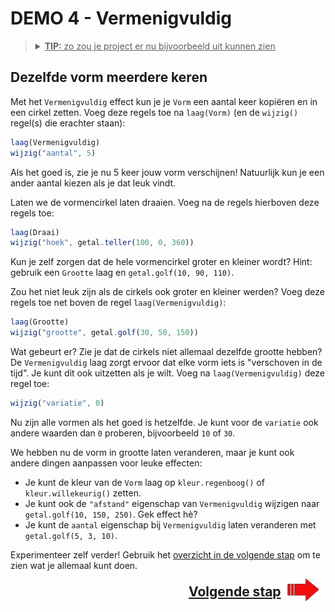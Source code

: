 # DEMO 4 - Vermenigvuldig

<blockquote>
<details>
  <summary><u><b>TIP:</b> zo zou je project er nu bijvoorbeeld uit kunnen zien</u></summary>

<p>(als jouw versie ietsje anders is: geen probleem, als je maar een `Vorm` laag hebt voor deze stap)</p>

<pre>
laag(Achtergrond)
wijzig("kleur", "donkergroen")

laag(Vorm)
wijzig("vorm", vorm.cirkel())

laag(Tekst)
wijzig("tekst", "Coding is cool!")
laag(Verplaats)
wijzig("pad", pad.omhoog(250))
laag(Draai)
wijzig("hoek", getal.golf(20, 50))
laag(Grootte)
wijzig("grootte", 120)
</pre>

</details>
</blockquote>

## Dezelfde vorm meerdere keren

Met het `Vermenigvuldig` effect kun je je `Vorm` een aantal keer kopiëren en in een cirkel zetten. Voeg deze regels toe na `laag(Vorm)` (en de `wijzig()` regel(s) die erachter staan):

```js
laag(Vermenigvuldig)
wijzig("aantal", 5)
```

Als het goed is, zie je nu 5 keer jouw vorm verschijnen! Natuurlijk kun je een ander aantal kiezen als je dat leuk vindt.

Laten we de vormencirkel laten draaien. Voeg na de regels hierboven deze regels toe:

```js
laag(Draai)
wijzig("hoek", getal.teller(100, 0, 360))
```

Kun je zelf zorgen dat de hele vormencirkel groter en kleiner wordt? Hint: gebruik een `Grootte` laag en `getal.golf(10, 90, 110)`.

Zou het niet leuk zijn als de cirkels ook groter en kleiner werden?
Voeg deze regels toe net boven de regel `laag(Vermenigvuldig)`:

```js
laag(Grootte)
wijzig("grootte", getal.golf(30, 50, 150))
```

Wat gebeurt er? Zie je dat de cirkels niet allemaal dezelfde grootte hebben? De `Vermenigvuldig` laag zorgt ervoor dat elke vorm iets is "verschoven in de tijd". Je kunt dit ook uitzetten als je wilt. Voeg na `laag(Vermenigvuldig)` deze regel toe:

```js
wijzig("variatie", 0)
```

Nu zijn alle vormen als het goed is hetzelfde. Je kunt voor de `variatie` ook andere waarden dan `0` proberen, bijvoorbeeld `10` of `30`.

We hebben nu de vorm in grootte laten veranderen, maar je kunt ook andere dingen aanpassen voor leuke effecten:

- Je kunt de kleur van de `Vorm` laag op `kleur.regenboog()` of `kleur.willekeurig()` zetten.
- Je kunt ook de `"afstand"` eigenschap van `Vermenigvuldig` wijzigen naar `getal.golf(10, 150, 250)`. Gek effect hè?
- Je kunt de `aantal` eigenschap bij `Vermenigvuldig` laten veranderen met `getal.golf(5, 3, 10)`.

Experimenteer zelf verder! Gebruik het [overzicht in de volgende stap](./5%20-%20meer%20mogelijkheden.html) om te zien wat je allemaal kunt doen.

<p style='font-size: 150%; font-weight: bold; text-align: right;'>
    <a href='./5%20-%20meer%20mogelijkheden.html'>Volgende stap <img style='margin: -0.4em 0.5em; float: right; width: 10%' src='images/arrow.png'></a>
</p>